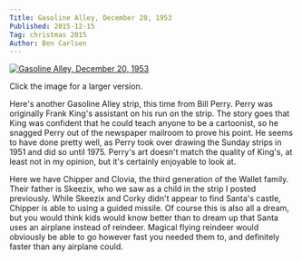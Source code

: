 ```yaml
---
Title: Gasoline Alley, December 20, 1953
Published: 2015-12-15
Tag: christmas 2015
Author: Ben Carlsen
---
```

[![Gasoline Alley, December 20, 1953](http://blog.arkholt.com/media/decstrips2015/15-Alley-12-20-1953.jpg)](http://blog.arkholt.com/media/decstrips2015/15-Alley-12-20-1953.jpg)

Click the image for a larger version.

Here's another Gasoline Alley strip, this time from Bill Perry. Perry was originally Frank King's assistant on his run on the strip. The story goes that King was confident that he could teach anyone to be a cartoonist, so he snagged Perry out of the newspaper mailroom to prove his point. He seems to have done pretty well, as Perry took over drawing the Sunday strips in 1951 and did so until 1975. Perry's art doesn't match the quality of King's, at least not in my opinion, but it's certainly enjoyable to look at.

Here we have Chipper and Clovia, the third generation of the Wallet family. Their father is Skeezix, who we saw as a child in the strip I posted previously. While Skeezix and Corky didn't appear to find Santa's castle, Chipper is able to using a guided missile. Of course this is also all a dream, but you would think kids would know better than to dream up that Santa uses an airplane instead of reindeer. Magical flying reindeer would obviously be able to go however fast you needed them to, and definitely faster than any airplane could.
